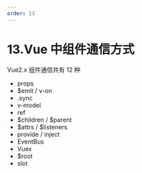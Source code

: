 ```yaml
---
order: 13
---
```

# 13.Vue 中组件通信方式

Vue2.x 组件通信共有 12 种

- props
- $emit / v-on
- .sync
- v-model
- ref
- $children / $parent
- $attrs / $listeners
- provide / inject
- EventBus
- Vuex
- $root
- slot
